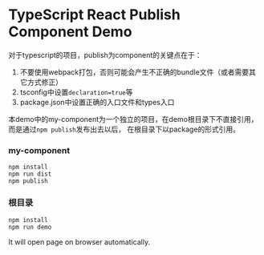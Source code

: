 TypeScript React Publish Component Demo
=======================================

对于typescript的项目，publish为component的关键点在于：

1. 不要使用webpack打包，否则可能会产生不正确的bundle文件（或者需要其它方式修正）
2. tsconfig中设置`declaration=true`等
3. package.json中设置正确的入口文件和types入口

本demo中的my-component为一个独立的项目，在demo根目录下不直接引用，而是通过`npm publish`发布出去以后，
在根目录下以package的形式引用。

### my-component

```
npm install
npm run dist
npm publish
```

### 根目录

```
npm install
npm run demo
```

It will open page on browser automatically.
